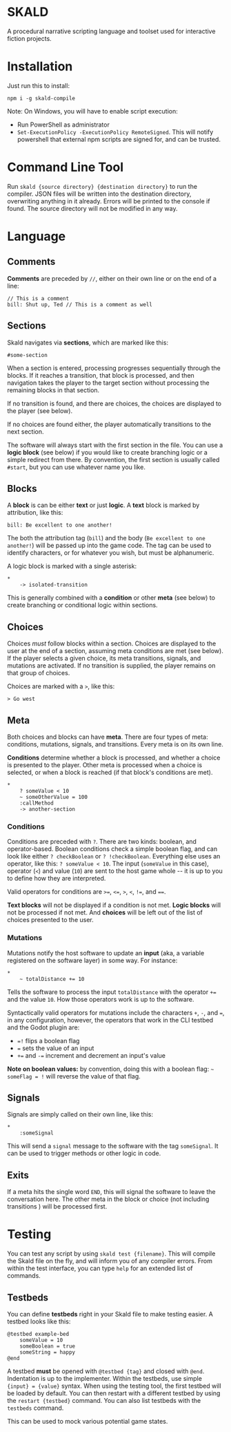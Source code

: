 # SKALD
A procedural narrative scripting language and toolset used for interactive fiction projects.

# Installation

Just run this to install:

`npm i -g skald-compile`

Note: On Windows, you will have to enable script execution:
- Run PowerShell as administrator
- `Set-ExecutionPolicy -ExecutionPolicy RemoteSigned`. This will notify powershell that external
  npm scripts are signed for, and can be trusted.

# Command Line Tool

Run `skald {source directory} {destination directory}` to run the compiler. JSON files will be
written into the destination directory, overwriting anything in it already. Errors
will be printed to the console if found. The source directory will not be modified in any way.

# Language

## Comments

**Comments** are preceded by `//`, either on their own line or on the end of a line:

```
// This is a comment
bill: Shut up, Ted // This is a comment as well
```

## Sections

Skald navigates via **sections**, which are marked like this:

```
#some-section
```

When a section is entered, processing progresses sequentially through the blocks. If it reaches
a transition, that block is processed, and then navigation takes the player to the target section
without processing the remaining blocks in that section.

If no transition is found, and there are choices, the choices are displayed to the player (see below).

If no choices are found either, the player automatically transitions to the next section.

The software will always start with the first section in the file. You can use a **logic block** (see below) if you
would like to create branching logic or a simple redirect from there. By convention, the first section is usually
called `#start`, but you can use whatever name you like.

## Blocks

A **block** is can be either **text** or just **logic**. A **text** block is marked by attribution, like
this:

```
bill: Be excellent to one another!
```

The both the attribution tag (`bill`) and the body (`Be excellent to one another!`) will be passed up into
the game code. The tag can be used to identify characters, or for whatever you wish, but must be alphanumeric.

A logic block is marked with a single asterisk:

```
*
    -> isolated-transition
```

This is generally combined with a **condition** or other **meta** (see below) to create branching or conditional
logic within sections.

## Choices

Choices *must* follow blocks within a section. Choices are displayed to the user at the end of a section,
assuming meta conditions are met (see below). If the player selects a given choice, its meta
transitions, signals, and mutations are activated. If no transition is supplied, the player remains on
that group of choices.

Choices are marked with a `>`, like this:

```
> Go west
```

## Meta

Both choices and blocks can have **meta**. There are four types of meta: conditions, mutations, signals,
and transitions. Every meta is on its own line.

**Conditions** determine whether a block is processed, and whether a choice is presented to the player.
Other meta is processed when a choice is selected, or when a block is reached (if that block's conditions
are met).

```
*
    ? someValue < 10
    ~ someOtherValue = 100
    :callMethod
    -> another-section
```

### Conditions

Conditions are preceded with `?`. There are two kinds: boolean, and operator-based. Boolean conditions
check a simple boolean flag, and can look like either `? checkBoolean` or `? !checkBoolean`. Everything
else uses an operator, like this: `? someValue < 10`. The input (`someValue` in this case), operator (`<`)
and value (`10`) are sent to the host game whole -- it is up to you to define how they are interpreted.

Valid operators for conditions are `>=`, `<=`, `>`, `<`, `!=`, and `==`.

**Text blocks** will not be displayed if a condition is not met. **Logic blocks** will not be processed
if not met. And **choices** will be left out of the list of choices presented to the user.

### Mutations

Mutations notify the host software to update an **input** (aka, a variable registered on the software layer)
in some way. For instance:

```
*
    ~ totalDistance += 10
```

Tells the software to process the input `totalDistance` with the operator `+=` and the value `10`. How those
operators work is up to the software.

Syntactically valid operators for mutations include the characters `+`, `-`, and `=`, in any configuration, however,
the operators that work in the CLI testbed and the Godot plugin are:

- `=!` flips a boolean flag
- `=` sets the value of an input
- `+=` and `-=` increment and decrement an input's value

**Note on boolean values:** by convention, doing this with a boolean flag: `~ someFlag = !` will reverse the
value of that flag.

## Signals

Signals are simply called on their own line, like this:

```
*
    :someSignal
```

This will send a `signal` message to the software with the tag `someSignal`. It can be used to trigger methods or
other logic in code.

## Exits

If a meta hits the single word `END`, this will signal the software to leave the conversation here. The other meta
in the block or choice (not including transitions ) will be processed first.

# Testing

You can test any script by using `skald test {filename}`. This will compile the Skald file on
the fly, and will inform you of any compiler errors. From within the test interface, you can
type `help` for an extended list of commands.

## Testbeds

You can define **testbeds** right in your Skald file to make testing easier. A testbed looks
like this:

```
@testbed example-bed
    someValue = 10
    someBoolean = true
    someString = happy
@end
```

A testbed **must** be opened with `@testbed {tag}` and closed with `@end`. Indentation is up to
the implementer. Within the testbeds, use simple `{input} = {value}` syntax. When using the
testing tool, the first testbed will be loaded by default. You can then restart with a
different testbed by using the `restart {testbed}` command. You can also list testbeds
with the `testbeds` command.

This can be used to mock various potential game states.